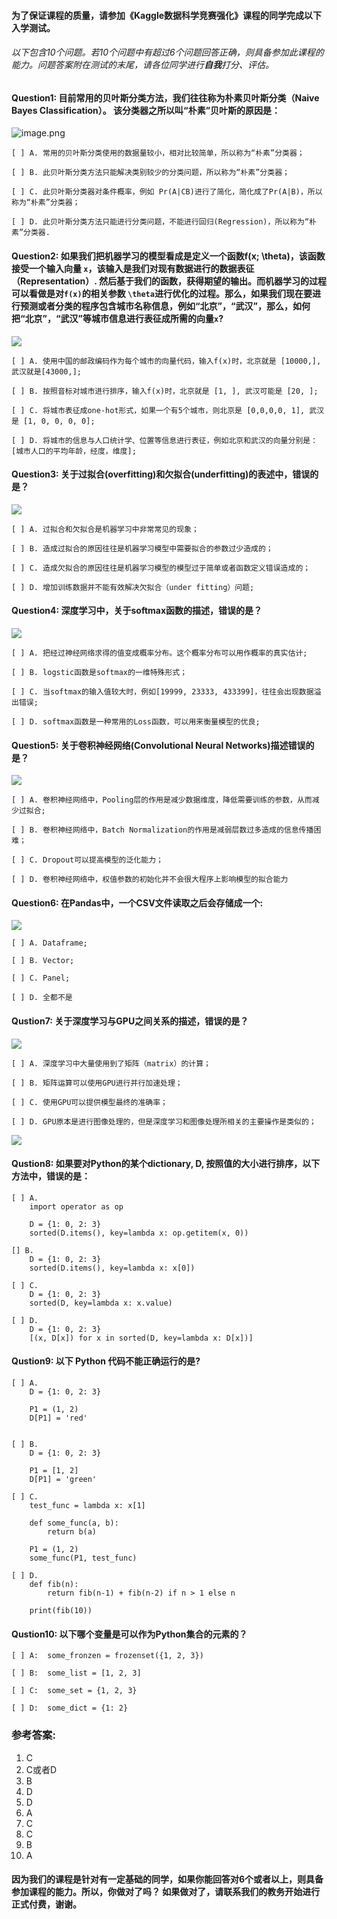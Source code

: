 
#### 为了保证课程的质量，请参加《Kaggle数据科学竞赛强化》课程的同学完成以下入学测试。 

###### 以下包含10个问题。若10个问题中有超过6个问题回答正确，则具备参加此课程的能力。问题答案附在测试的末尾，请各位同学进行**自我**打分、评估。

#### Question1: 目前常用的贝叶斯分类方法，我们往往称为朴素贝叶斯分类（Naive Bayes Classification）。 该分类器之所以叫“朴素”贝叶斯的原因是：



![image.png](https://timgsa.baidu.com/timg?image&quality=80&size=b9999_10000&sec=1563440941&di=2ebd7b5a1c2b6b657a96e44df13f84db&imgtype=jpg&er=1&src=http%3A%2F%2Fi2.wp.com%2Fwww.scienceprog.com%2Fwp-content%2Fuploads%2F2016%2F07%2FThomas_Bayes.png%3Fresize%3D468%2C308)

```
[ ] A. 常用的贝叶斯分类使用的数据量较小，相对比较简单，所以称为“朴素”分类器；

[ ] B. 此贝叶斯分类方法只能解决类别较少的分类问题，所以称为“朴素”分类器；

[ ] C. 此贝叶斯分类器对条件概率，例如 Pr(A|CB)进行了简化，简化成了Pr(A|B)，所以称为“朴素”分类器；

[ ] D. 此贝叶斯分类方法只能进行分类问题，不能进行回归(Regression)，所以称为“朴素”分类器.
```

#### Question2: 如果我们把机器学习的模型看成是定义一个函数f(x; \theta)，该函数接受一个输入向量 `x`，该输入是我们对现有数据进行的数据表征（Representation）. 然后基于我们的函数，获得期望的输出。而机器学习的过程可以看做是对`f(x)`的相关参数 `\theta`进行优化的过程。那么，如果我们现在要进行预测或者分类的程序包含城市名称信息，例如“北京”，“武汉”，那么，如何把“北京”，“武汉”等城市信息进行表征成所需的向量`x`?



![](https://ss1.baidu.com/-4o3dSag_xI4khGko9WTAnF6hhy/image/w%3D500/sign=cfe520699c45d688a302b2a494c27dab/faedab64034f78f0fb2e73a977310a55b3191c46.jpg)
```
[ ] A. 使用中国的邮政编码作为每个城市的向量代码，输入f(x)时，北京就是 [10000,], 武汉就是[43000,];

[ ] B. 按照音标对城市进行排序，输入f(x)时，北京就是 [1, ], 武汉可能是 [20, ];

[ ] C. 将城市表征成one-hot形式，如果一个有5个城市，则北京是 [0,0,0,0, 1], 武汉是 [1, 0, 0, 0, 0];

[ ] D. 将城市的信息与人口统计学、位置等信息进行表征，例如北京和武汉的向量分别是： [城市人口的平均年龄，经度，维度];
```

#### Question3: 关于过拟合(overfitting)和欠拟合(underfitting)的表述中，错误的是？



![](https://ss0.bdstatic.com/70cFuHSh_Q1YnxGkpoWK1HF6hhy/it/u=3114984120,189427060&fm=11&gp=0.jpg)

```
[ ] A. 过拟合和欠拟合是机器学习中非常常见的现象；

[ ] B. 造成过拟合的原因往往是机器学习模型中需要拟合的参数过少造成的；

[ ] C. 造成欠拟合的原因往往是机器学习模型的模型过于简单或者函数定义错误造成的；

[ ] D. 增加训练数据并不能有效解决欠拟合（under fitting）问题;
```

#### Question4: 深度学习中，关于softmax函数的描述，错误的是？

![](https://ss1.bdstatic.com/70cFuXSh_Q1YnxGkpoWK1HF6hhy/it/u=2466996520,3559654331&fm=26&gp=0.jpg)


```
[ ] A. 把经过神经网络求得的值变成概率分布。这个概率分布可以用作概率的真实估计;

[ ] B. logstic函数是softmax的一维特殊形式；

[ ] C. 当softmax的输入值较大时，例如[19999, 23333, 433399]，往往会出现数据溢出错误;

[ ] D. softmax函数是一种常用的Loss函数，可以用来衡量模型的优良;
```

#### Question5: 关于卷积神经网络(Convolutional Neural Networks)描述错误的是？

![](https://timgsa.baidu.com/timg?image&quality=80&size=b9999_10000&sec=1562846550351&di=f1e9db7d3d7d09ab9effc08ed0c1f936&imgtype=0&src=http%3A%2F%2Fimg.mp.sohu.com%2Fupload%2F20170509%2Ffa55cb0309fe4972af9982eb733832fe_th.png)

```
[ ] A. 卷积神经网络中，Pooling层的作用是减少数据维度，降低需要训练的参数，从而减少过拟合;

[ ] B. 卷积神经网络中，Batch Normalization的作用是减弱层数过多造成的信息传播困难；

[ ] C. Dropout可以提高模型的泛化能力；

[ ] D. 卷积神经网络中，权值参数的初始化并不会很大程序上影响模型的拟合能力
```

#### Question6: 在Pandas中，一个CSV文件读取之后会存储成一个:

![](https://timgsa.baidu.com/timg?image&quality=80&size=b9999_10000&sec=1562846589069&di=5e6fafde2a15a894208bb3ecc1c12a86&imgtype=0&src=http%3A%2F%2Fimg.mp.itc.cn%2Fupload%2F20170803%2Fec65ba9b93bc4a9aa373aaddbd1a6408_th.jpg)

``` 
[ ] A. Dataframe;

[ ] B. Vector; 

[ ] C. Panel;

[ ] D. 全都不是
```

#### Qustion7: 关于深度学习与GPU之间关系的描述，错误的是？

![](https://timgsa.baidu.com/timg?image&quality=80&size=b9999_10000&sec=1562846634904&di=7932716e20edc90853cf3777f869af98&imgtype=0&src=http%3A%2F%2Fimgsa.baidu.com%2Fexp%2Fw%3D500%2Fsign%3D8db2f4de7af0f736d8fe4c013a54b382%2Fb999a9014c086e063b43fdea00087bf40bd1cbac.jpg)

```
[ ] A. 深度学习中大量使用到了矩阵（matrix）的计算；

[ ] B. 矩阵运算可以使用GPU进行并行加速处理；

[ ] C. 使用GPU可以提供模型最终的准确率；

[ ] D. GPU原本是进行图像处理的，但是深度学习和图像处理所相关的主要操作是类似的；
```

![](https://timgsa.baidu.com/timg?image&quality=80&size=b9999_10000&sec=1562846728004&di=947f293e3ffdedb04337aa6b2b43236a&imgtype=0&src=http%3A%2F%2Fimg.mp.itc.cn%2Fupload%2F20170721%2F29983980671345e793695516f889240b_th.jpg)

#### Qustion8: 如果要对Python的某个dictionary, D, 按照值的大小进行排序，以下方法中，错误的是：




```
[ ] A. 
    import operator as op
    
    D = {1: 0, 2: 3}
    sorted(D.items(), key=lambda x: op.getitem(x, 0))
```

```
[] B. 
    D = {1: 0, 2: 3}
    sorted(D.items(), key=lambda x: x[0])
```

```
[ ] C. 
    D = {1: 0, 2: 3}
    sorted(D, key=lambda x: x.value)
```

```
[ ] D.
    D = {1: 0, 2: 3}
    [(x, D[x]) for x in sorted(D, key=lambda x: D[x])]
```

#### Qustion9: 以下 Python 代码不能正确运行的是? 

```
[ ] A. 
    D = {1: 0, 2: 3}
    
    P1 = (1, 2)
    D[P1] = 'red'
   
```

```
[ ] B. 
    D = {1: 0, 2: 3}
  
    P1 = [1, 2]
    D[P1] = 'green'
```

```
[ ] C. 
    test_func = lambda x: x[1]
    
    def some_func(a, b):
        return b(a)
    
    P1 = (1, 2)
    some_func(P1, test_func)
```

```
[ ] D. 
    def fib(n):
        return fib(n-1) + fib(n-2) if n > 1 else n
        
    print(fib(10))
```

#### Qustion10: 以下哪个变量是可以作为Python集合的元素的？

```
[ ] A:  some_fronzen = frozenset({1, 2, 3})

[ ] B:  some_list = [1, 2, 3]

[ ] C:  some_set = {1, 2, 3}

[ ] D:  some_dict = {1: 2}
```

### 参考答案: 
1. C
2. C或者D
3. B
4. D
5. D
6. A
7. C
8. C
9. B
10. A

#### 因为我们的课程是针对有一定基础的同学，如果你能回答对6个或者以上，则具备参加课程的能力。所以，你做对了吗？ 如果做对了，请联系我们的教务开始进行正式付费，谢谢。

